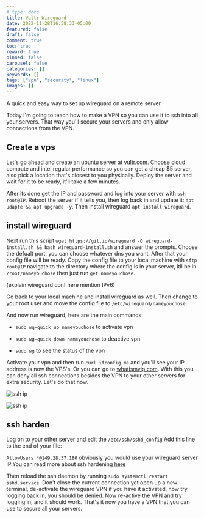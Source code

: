 ```yaml
---
# type: docs 
title: Vultr Wireguard
date: 2022-11-28T16:58:33-05:00
featured: false
draft: false
comment: true
toc: true
reward: true
pinned: false
carousel: false
categories: []
keywords: []
tags: ["vpn", "security", "linux"]
images: []
---
```


A quick and easy way to set up wireguard on a remote server.

<!--more-->

Today I'm going to teach how to make a VPN so you can use it to ssh into all your servers. That way you'll secure your servers and only allow connections from the VPN. 

## Create a vps

Let's go ahead and create an ubuntu server at [vultr.com](https://vultr.com). Choose cloud compute and intel regular performance so you can get a cheap $5 server, also pick a location that's  closest to you physically. Deploy the server and wait for it to be ready, it'll take a few minutes.

After its done get the IP and password and log into your server with `ssh root@IP`. Reboot the server if it tells you, then log back in and update it: `apt udapte && apt upgrade -y`. Then install wireguard `apt install wireguard`. 

## install wireguard

Next run this script `wget https://git.io/wireguard -O wireguard-install.sh && bash wireguard-install.sh` and answer the prompts. Choose the defualt port, you can choose whatever dns you want. After that your config file will be ready. Copy the config file to your local machine with `sftp root@IP` navigate to the directory where the config is in your server, itll be in `/root/nameyouchose` then just run `get nameyouchose`.

(explain wireguard conf here mention IPv6)


Go back to your local machine and install wireguard as well. Then change to your root user and move the config file to `/etc/wireguard/nameyouchose`.

And now run wireguard, here are the main commands:

- `sudo wg-quick up nameyouchose` to activate vpn 

- `sudo wg-quick down nameyouchose` to deactive vpn 

- `sudo wg` to see the status of the vpn

Activate your vpn and then run `curl ifconfig.me` and you'll see your IP address is now the VPS's. Or you can go to [whatismyip.com](https://www.whatismyip.com/). With this you can deny all ssh connections besides the VPN to your other servers for extra security. Let's do that now. 

![ssh ip](images/wireguard/server.png "Logged into server you can see it's IP")


![ssh ip](images/wireguard/changed-ip.png " Now you can see my local machine is using the server's IP")

## ssh harden

Log on to your other server and edit the `/etc/ssh/sshd_config` Add this line to the end of your file:

`AllowUsers *@149.28.37.180` obviously you would use your wireguard server IP.You can read more about ssh hardening [here](https://www.digitalocean.com/community/tutorials/how-to-harden-openssh-on-ubuntu-20-04) 

Then reload the ssh daemon by running `sudo systemctl restart sshd.service`. Don't close the current connection yet open up a new terminal, de-activate the wireguard VPN if you have it activated, now try logging back in, you should be denied. Now re-active the VPN and try logging in, and it should work. That's it now you have a VPN that you can use to secure all your servers. 




